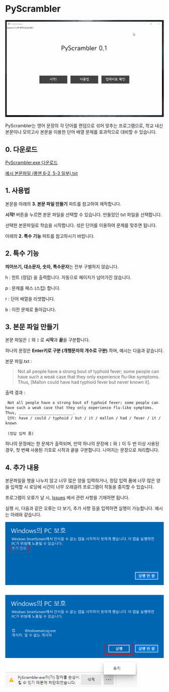 # PyScrambler

<img src="example.gif">

PyScrambler는 영어 문장의 각 단어를 랜덤으로 섞어 맞추는 프로그램으로, 학교 내신 본문이나 모의고사 본문을 이용한 단어 배열 문제를 효과적으로 대비할 수 있습니다.

## 0. 다운로드

[PyScrambler.exe 다운로드](https://github.com/obbcth/PyScrambler/releases)

[예시 본문파일 (롱맨 6-2, 5-3 일부).txt](https://github.com/obbcth/PyScrambler/blob/master/%EC%98%88%EC%8B%9C%20%EB%B3%B8%EB%AC%B8%ED%8C%8C%EC%9D%BC%20(%EB%A1%B1%EB%A7%A8%206-2%2C%205-3%20%EC%9D%BC%EB%B6%80).txt)

## 1. 사용법

본문을 아래의 **3. 본문 파일 만들기** 파트를 참고하여 제작합니다.

**시작!** 버튼을 누르면 본문 파일을 선택할 수 있습니다. 만들었던 txt 파일을 선택합니다.

선택한 본문파일로 학습을 시작합니다. 섞은 단어를 이용하여 문제를 맞추면 됩니다.

아래의 **2. 특수 기능** 파트를 참고하시기 바랍니다.

## 2. 특수 기능

**띄어쓰기, 대소문자, 숫자, 특수문자**는 전부 구별하지 않습니다.

h : 힌트 (정답) 을 출력합니다. 자동으로 페이지가 넘어가진 않습니다.

p : 문제를 패스 (스킵) 합니다.

r : 단어 배열을 리셋합니다.

b : 이전 문제로 돌아갑니다.

## 3. 본문 파일 만들기

본문 파일은 ```[``` 와 ```]``` 로 **시작**과 **끝**을 구분합니다.

하나의 문장은 **Enter키로 구분 (개행문자의 개수로 구분)** 하며, 예시는 다음과 같습니다.

본문 파일.txt :

> Not all people have a strong bout of typhoid fever; some people can have such a weak case that they only experience flu-like symptoms. Thus, [Mallon could have had typhoid fever but never known it].

출력 결과 :
```
 Not all people have a strong bout of typhoid fever; some people can have such a weak case that they only experience flu-like symptoms. Thus, ________________________.
 단어: have / could / typhoid / but / it / mallon / had / fever / it / known
 
 (정답 입력 폼)
```

하나의 문장에는 한 문제가 출력되며, 만약 하나의 문장에 ```[``` 와 ```]``` 이 두 번 이상 사용된 경우, 첫 번째 사용된 기호로 시작과 끝을 구분합니다. 나머지는 문장으로 처리합니다.

## 4. 추가 내용

본문파일을 행을 나누지 않고 너무 많은 양을 입력하거나, 정답 입력 폼에 너무 많은 양을 입력할 시 로딩에 시간이 너무 오래걸려 프로그램이 작동을 중지할 수 있습니다.

프로그램이 오류가 날 시, [Issues](https://github.com/obbcth/PyScrambler/issues) 에서 관련 사항을 기재하면 됩니다.

실행 시, 다음과 같은 오류는 더 보기, 추가 사항 등을 입력하면 실행이 가능합니다. 예시는 아래와 같습니다.

<img src="block1.png">
<img src="block2.png">
